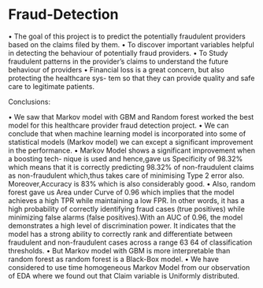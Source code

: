 # Fraud-Detection

• The goal of this project is to predict the potentially fraudulent providers based on the claims filed by them.
• To discover important variables helpful in detecting the behaviour of potentially fraud providers.
• To Study fraudulent patterns in the provider’s claims to understand the future behaviour of providers
• Financial loss is a great concern, but also protecting the healthcare sys- tem so that they can provide quality and safe care to legitimate patients.

Conclusions:

• We saw that Markov model with GBM and Random forest worked the best model for this healthcare provider fraud detection project.
• We can conclude that when machine learning model is incorporated into some of statistical models (Markov model) we can except a significant improvement in the performance.
• Markov Model shows a significant improvement when a boosting tech- nique is used and hence,gave us Specificity of 98.32% which means that it
is correctly predicting 98.32% of non-fraudulent claims as non-fraudulent which,thus takes care of minimising Type 2 error also. Moreover,Accuracy is 83% which is also considerably good.
• Also, random forest gave us Area under Curve of 0.96 which implies that the model achieves a high TPR while maintaining a low FPR. In other words, it has a high probability of correctly identifying fraud cases (true positives) while minimizing false alarms (false positives).With an AUC of 0.96, the model demonstrates a high level of discrimination power. It indicates that the model has a strong ability to correctly rank and differentiate between fraudulent and non-fraudulent cases across a range 63 64 of classification thresholds.
• But Markov model with GBM is more interpretable than random forest as random forest is a Black-Box model.
• We have considered to use time homogeneous Markov Model from our observation of EDA where we found out that Claim variable is Uniformly distributed.

